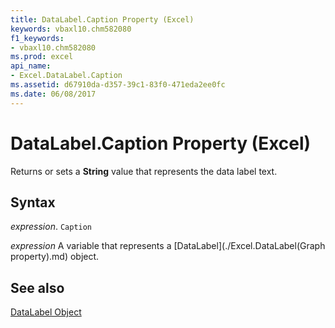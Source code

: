 ```yaml
---
title: DataLabel.Caption Property (Excel)
keywords: vbaxl10.chm582080
f1_keywords:
- vbaxl10.chm582080
ms.prod: excel
api_name:
- Excel.DataLabel.Caption
ms.assetid: d67910da-d357-39c1-83f0-471eda2ee0fc
ms.date: 06/08/2017
---
```



# DataLabel.Caption Property (Excel)

Returns or sets a  **String** value that represents the data label text.


## Syntax

 _expression_. `Caption`

 _expression_ A variable that represents a [DataLabel](./Excel.DataLabel(Graph property).md) object.


## See also


[DataLabel Object](Excel.DataLabel(objec).md)

